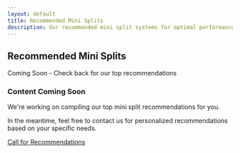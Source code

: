 ```yaml
---
layout: default
title: Recommended Mini Splits
description: Our recommended mini split systems for optimal performance and efficiency.
---
```


<!-- Page Header -->
<section class="py-5 bg-light">
    <div class="container">
        <div class="row">
            <div class="col-12 text-center">
                <h1 class="text-gradient">Recommended Mini Splits</h1>
                <p class="lead">Coming Soon - Check back for our top recommendations</p>
            </div>
        </div>
    </div>
</section>

<!-- Placeholder Content -->
<section class="py-5">
    <div class="container">
        <div class="row justify-content-center">
            <div class="col-md-8 text-center">
                <i class="fas fa-tools fa-5x text-muted mb-4"></i>
                <h3>Content Coming Soon</h3>
                <p class="lead">We're working on compiling our top mini split recommendations for you.</p>
                <p>In the meantime, feel free to contact us for personalized recommendations based on your specific needs.</p>
                <a href="tel:6232589666" class="btn btn-primary btn-lg mt-3">
                    <i class="fas fa-phone"></i> Call for Recommendations
                </a>
            </div>
        </div>
    </div>
</section>
